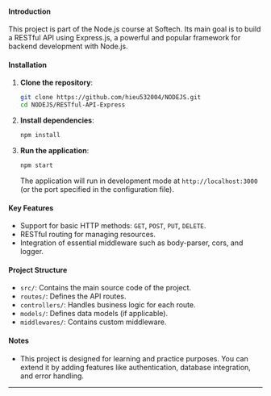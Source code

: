 #### Introduction
This project is part of the Node.js course at Softech. Its main goal is to build a RESTful API using Express.js, a powerful and popular framework for backend development with Node.js.

#### Installation
1. **Clone the repository**:
   ```bash
   git clone https://github.com/hieu532004/NODEJS.git
   cd NODEJS/RESTful-API-Express
   ```

2. **Install dependencies**:
   ```bash
   npm install
   ```

3. **Run the application**:
   ```bash
   npm start
   ```
   The application will run in development mode at `http://localhost:3000` (or the port specified in the configuration file).

#### Key Features
- Support for basic HTTP methods: `GET`, `POST`, `PUT`, `DELETE`.
- RESTful routing for managing resources.
- Integration of essential middleware such as body-parser, cors, and logger.

#### Project Structure
- `src/`: Contains the main source code of the project.
- `routes/`: Defines the API routes.
- `controllers/`: Handles business logic for each route.
- `models/`: Defines data models (if applicable).
- `middlewares/`: Contains custom middleware.

#### Notes
- This project is designed for learning and practice purposes. You can extend it by adding features like authentication, database integration, and error handling.

---
